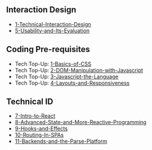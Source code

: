 ## Interaction Design
- [1-Technical-Interaction-Design](Lectures/1-Technical-Interaction-Design.pdf)
- [5-Usability-and-Its-Evaluation](Lectures/5-Usability-and-Its-Evaluation.md)

## Coding Pre-requisites
- Tech Top-Up: [1-Basics-of-CSS](Tech-TopUps/1-Basics-of-CSS.md)
- Tech Top-Up: [2-DOM-Manipulation-with-Javascript](Tech-TopUps/2-DOM-Manipulation-with-Javascript.md)
- Tech Top-Up: [3-Javascript-the-Language](Tech-TopUps/3-Javascript-the-Language.md)
- Tech Top-Up: [4-Layouts-and-Responsiveness](Tech-TopUps/4-Layouts-and-Responsiveness.md)

  
## Technical ID
- [7-Intro-to-React](Lectures/7-Intro-to-React.md)
- [8-Advanced-State-and-More-Reactive-Programming](Lectures/8-Advanced-State-and-More-Reactive-Programming.md)
- [9-Hooks-and-Effects](Lectures/9-Hooks-and-Effects.md)
- [10-Routing-In-SPAs](10-Routing-In-SPAs.md)
- [11-Backends-and-the-Parse-Platform](Lectures/11-Backends-and-the-Parse-Platform.md)
